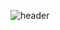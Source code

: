 ![header](https://capsule-render.vercel.app/api?type=waving&color=0:38ef7d,50:11998e,100:fdbb2d&height=200&section=header&text=ChemoDEV.ai&fontSize=40&fontAlignY=35&desc=Coding%20in%20the%20language%20of%20science%2C%20imagining%20with%20AI&descAlignY=60&descAlign=50&fontColor=ffffff)
